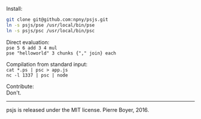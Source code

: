 Install:
```bash
git clone git@github.com:npny/psjs.git
ln -s psjs/pse /usr/local/bin/pse
ln -s psjs/psc /usr/local/bin/psc
```

Direct evaluation:  
`pse 5 6 add 3 4 mul`  
`pse "helloworld" 3 chunks {"," join} each`

Compilation from standard input:  
`cat *.ps | psc > app.js`  
`nc -l 1337 | psc | node`

Contribute:  
Don't.

---
psjs is released under the MIT license. Pierre Boyer, 2016.